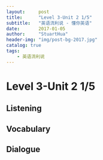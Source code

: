 ```yaml
---
layout:     post
title:      "Level 3-Unit 2 1/5"
subtitle:   "英语流利说 - 懂你英语"
date:       2017-01-05
author:     "StuartHua"
header-img: "img/post-bg-2017.jpg"
catalog: true
tags:
    - 英语流利说
---
```


# Level 3-Unit 2 1/5

<!-- more -->

## Listening



## Vocabulary



## Dialogue



